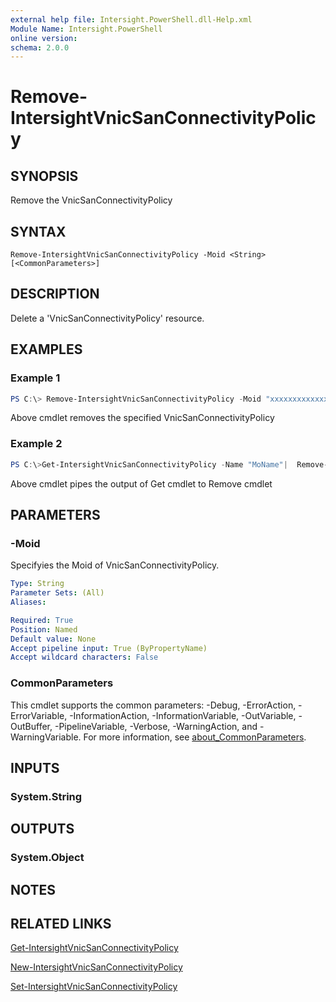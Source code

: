 ```yaml
---
external help file: Intersight.PowerShell.dll-Help.xml
Module Name: Intersight.PowerShell
online version:
schema: 2.0.0
---
```


# Remove-IntersightVnicSanConnectivityPolicy

## SYNOPSIS
Remove the VnicSanConnectivityPolicy

## SYNTAX

```
Remove-IntersightVnicSanConnectivityPolicy -Moid <String> [<CommonParameters>]
```

## DESCRIPTION
Delete a &apos;VnicSanConnectivityPolicy&apos; resource.

## EXAMPLES

### Example 1
```powershell
PS C:\> Remove-IntersightVnicSanConnectivityPolicy -Moid "xxxxxxxxxxxxxxxxxxxxxxxxxxx"
```
Above cmdlet removes the specified VnicSanConnectivityPolicy 

### Example 2
```powershell
PS C:\>Get-IntersightVnicSanConnectivityPolicy -Name "MoName"|  Remove-IntersightVnicSanConnectivityPolicy
```
Above cmdlet pipes the output of Get cmdlet to Remove cmdlet

## PARAMETERS

### -Moid
Specifyies the Moid of VnicSanConnectivityPolicy.

```yaml
Type: String
Parameter Sets: (All)
Aliases:

Required: True
Position: Named
Default value: None
Accept pipeline input: True (ByPropertyName)
Accept wildcard characters: False
```

### CommonParameters
This cmdlet supports the common parameters: -Debug, -ErrorAction, -ErrorVariable, -InformationAction, -InformationVariable, -OutVariable, -OutBuffer, -PipelineVariable, -Verbose, -WarningAction, and -WarningVariable. For more information, see [about_CommonParameters](http://go.microsoft.com/fwlink/?LinkID=113216).

## INPUTS

### System.String

## OUTPUTS

### System.Object
## NOTES

## RELATED LINKS

[Get-IntersightVnicSanConnectivityPolicy](./Get-IntersightVnicSanConnectivityPolicy.md)

[New-IntersightVnicSanConnectivityPolicy](./New-IntersightVnicSanConnectivityPolicy.md)

[Set-IntersightVnicSanConnectivityPolicy](./Set-IntersightVnicSanConnectivityPolicy.md)

